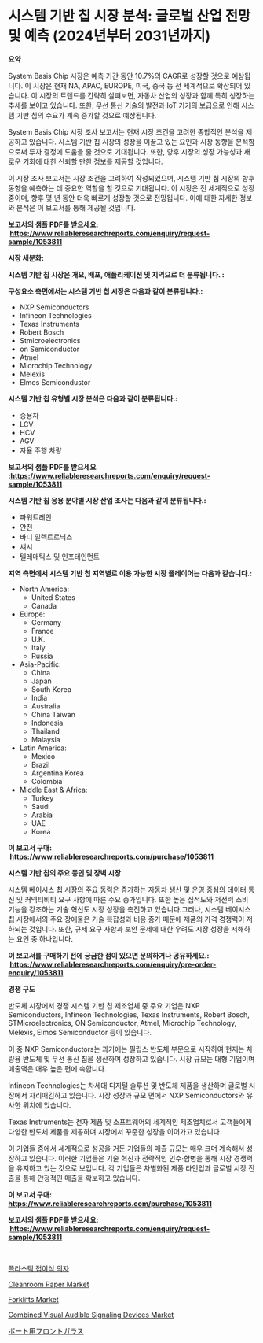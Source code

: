 <p><h1>시스템 기반 칩 시장 분석: 글로벌 산업 전망 및 예측 (2024년부터 2031년까지)</h1></p><p><strong>요약</strong></p>
<p><p>System Basis Chip 시장은 예측 기간 동안 10.7%의 CAGR로 성장할 것으로 예상됩니다. 이 시장은 현재 NA, APAC, EUROPE, 미국, 중국 등 전 세계적으로 확산되어 있습니다. 이 시장의 트렌드를 간략히 살펴보면, 자동차 산업의 성장과 함께 특히 성장하는 추세를 보이고 있습니다. 또한, 무선 통신 기술의 발전과 IoT 기기의 보급으로 인해 시스템 기반 칩의 수요가 계속 증가할 것으로 예상됩니다.</p><p>System Basis Chip 시장 조사 보고서는 현재 시장 조건을 고려한 종합적인 분석을 제공하고 있습니다. 시스템 기반 칩 시장의 성장을 이끌고 있는 요인과 시장 동향을 분석함으로써 투자 결정에 도움을 줄 것으로 기대됩니다. 또한, 향후 시장의 성장 가능성과 새로운 기회에 대한 신뢰할 만한 정보를 제공할 것입니다.</p><p>이 시장 조사 보고서는 시장 조건을 고려하여 작성되었으며, 시스템 기반 칩 시장의 향후 동향을 예측하는 데 중요한 역할을 할 것으로 기대됩니다. 이 시장은 전 세계적으로 성장 중이며, 향후 몇 년 동안 더욱 빠르게 성장할 것으로 전망됩니다. 이에 대한 자세한 정보와 분석은 이 보고서를 통해 제공될 것입니다.</p></p>
<p><strong>보고서의 샘플 PDF를 받으세요: &nbsp;<a href="https://www.reliableresearchreports.com/enquiry/request-sample/1053811">https://www.reliableresearchreports.com/enquiry/request-sample/1053811</a></strong></p>
<p><strong>시장 세분화:</strong></p>
<p><strong> 시스템 기반 칩 시장은 개요, 배포, 애플리케이션 및 지역으로 더 분류됩니다. :</strong></p>
<p><strong>구성요소 측면에서는 시스템 기반 칩 시장은 다음과 같이 분류됩니다.:</strong></p>
<p><ul><li>NXP Semiconductors</li><li>Infineon Technologies</li><li>Texas Instruments</li><li>Robert Bosch</li><li>Stmicroelectronics</li><li>on Semiconductor</li><li>Atmel</li><li>Microchip Technology</li><li>Melexis</li><li>Elmos Semicondustor</li></ul></p>
<p><strong> 시스템 기반 칩 유형별 시장 분석은 다음과 같이 분류됩니다.:</strong></p>
<p><ul><li>승용차</li><li>LCV</li><li>HCV</li><li>AGV</li><li>자율 주행 차량</li></ul></p>
<p><strong>보고서의 샘플 PDF를 받으세요 :<a href="https://www.reliableresearchreports.com/enquiry/request-sample/1053811">https://www.reliableresearchreports.com/enquiry/request-sample/1053811</a></strong></p>
<p><strong> 시스템 기반 칩 응용 분야별 시장 산업 조사는 다음과 같이 분류됩니다.:</strong></p>
<p><ul><li>파워트레인</li><li>안전</li><li>바디 일렉트로닉스</li><li>섀시</li><li>텔레매틱스 및 인포테인먼트</li></ul></p>
<p><strong>지역 측면에서 시스템 기반 칩 지역별로 이용 가능한 시장 플레이어는 다음과 같습니다.:</strong></p>
<p><ul>
    <li>
        North America:
        <ul>
            <li>United States</li>
            <li>Canada</li>
        </ul>
    </li>
    <li>
        Europe:
        <ul>
            <li>Germany</li>
            <li>France</li>
            <li>U.K.</li>
            <li>Italy</li>
            <li>Russia</li>
        </ul>
    </li>
    <li>
        Asia-Pacific:
        <ul>
            <li>China</li>
            <li>Japan</li>
            <li>South Korea</li>
            <li>India</li>
            <li>Australia</li>
            <li>China Taiwan</li>
            <li>Indonesia</li>
            <li>Thailand</li>
            <li>Malaysia</li>
        </ul>
    </li>
    <li>
        Latin America:
        <ul>
            <li>Mexico</li>
            <li>Brazil</li>
            <li>Argentina Korea</li>
            <li>Colombia</li>
        </ul>
    </li>
    <li>
        Middle East & Africa:
        <ul>
            <li>Turkey</li>
            <li>Saudi</li>
            <li>Arabia</li>
            <li>UAE</li>
            <li>Korea</li>
        </ul>
    </li>
    </ul></p>
<p><strong>이 보고서 구매: &nbsp;<a href="https://www.reliableresearchreports.com/purchase/1053811">https://www.reliableresearchreports.com/purchase/1053811</a></strong></p>
<p><strong>시스템 기반 칩의 주요 동인 및 장벽 시장</strong></p>
<p><p>시스템 베이시스 칩 시장의 주요 동력은 증가하는 자동차 생산 및 운영 중심의 데이터 통신 및 커넥티비티 요구 사항에 따른 수요 증가입니다. 또한 높은 집적도와 저전력 소비 기능을 강조하는 기술 혁신도 시장 성장을 촉진하고 있습니다.그러나, 시스템 베이시스 칩 시장에서의 주요 장애물은 기술 복잡성과 비용 증가 때문에 제품의 가격 경쟁력이 저하되는 것입니다. 또한, 규제 요구 사항과 보안 문제에 대한 우려도 시장 성장을 저해하는 요인 중 하나입니다.</p></p>
<p><strong>이 보고서를 구매하기 전에 궁금한 점이 있으면 문의하거나 공유하세요.: &nbsp;<a href="https://www.reliableresearchreports.com/enquiry/pre-order-enquiry/1053811">https://www.reliableresearchreports.com/enquiry/pre-order-enquiry/1053811</a></strong></p>
<p><strong>경쟁 구도</strong></p>
<p><p>반도체 시장에서 경쟁 시스템 기반 칩 제조업체 중 주요 기업은 NXP Semiconductors, Infineon Technologies, Texas Instruments, Robert Bosch, STMicroelectronics, ON Semiconductor, Atmel, Microchip Technology, Melexis, Elmos Semiconductor 등이 있습니다. </p><p>이 중 NXP Semiconductors는 과거에는 필립스 반도체 부문으로 시작하여 현재는 차량용 반도체 및 무선 통신 칩을 생산하며 성장하고 있습니다. 시장 규모는 대형 기업이며 매출액은 매우 높은 편에 속합니다.</p><p>Infineon Technologies는 차세대 디지털 솔루션 및 반도체 제품을 생산하며 글로벌 시장에서 자리매김하고 있습니다. 시장 성장과 규모 면에서 NXP Semiconductors와 유사한 위치에 있습니다.</p><p>Texas Instruments는 전자 제품 및 소프트웨어의 세계적인 제조업체로서 고객들에게 다양한 반도체 제품을 제공하며 시장에서 꾸준한 성장을 이어가고 있습니다.</p><p>이 기업들 중에서 세계적으로 성공을 거둔 기업들의 매출 규모는 매우 크며 계속해서 성장하고 있습니다. 이러한 기업들은 기술 혁신과 전략적인 인수·합병을 통해 시장 경쟁력을 유지하고 있는 것으로 보입니다. 각 기업들은 차별화된 제품 라인업과 글로벌 시장 진출을 통해 안정적인 매출을 확보하고 있습니다.</p></p>
<p><strong>이 보고서 구매: &nbsp; <a href="https://www.reliableresearchreports.com/purchase/1053811">https://www.reliableresearchreports.com/purchase/1053811</a></strong></p>
<p><strong>보고서의 샘플 PDF를 받으세요: &nbsp;<a href="https://www.reliableresearchreports.com/enquiry/request-sample/1053811">https://www.reliableresearchreports.com/enquiry/request-sample/1053811</a></strong><strong></strong></p>
<p>&nbsp;</p>
<p><p><a href="https://medium.com/@sherlock567567/%ED%94%8C%EB%9D%BC%EC%8A%A4%ED%8B%B1-%EC%A0%91%EC%9D%B4%EC%8B%9D-%EC%9D%98%EC%9E%90-%EC%8B%9C%EC%9E%A5-%EC%A0%84%EB%A7%9D-%EC%82%B0%EC%97%85-%EA%B0%9C%EC%9A%94-%EB%B0%8F-%EC%98%88%EC%B8%A1-2024%EB%85%84%EB%B6%80%ED%84%B0-2031%EB%85%84%EA%B9%8C%EC%A7%80-55dcf8860fd0">플라스틱 접이식 의자</a></p><p><a href="https://github.com/luckyshygirl/Market-Research-Report-List-3/blob/main/cleanroom-paper-market.md">Cleanroom Paper Market</a></p><p><a href="https://unruly-ladybug-44b.notion.site/Forklifts-Market-Size-Evaluating-its-Market-Trends-Growth-and-Projections-2024-2031-181c5928cf2448f7b0946f1b216efbcb">Forklifts Market</a></p><p><a href="https://issuu.com/reportprime-2/docs/combined-visual-audible-signaling-devices-market-s">Combined Visual Audible Signaling Devices Market</a></p><p><a href="https://medium.com/@reyeshowell655/%E3%83%9C%E3%83%BC%E3%83%88%E3%81%AE%E3%82%A6%E3%82%A3%E3%83%B3%E3%83%89%E3%82%B7%E3%83%BC%E3%83%AB%E3%83%89%E5%B8%82%E5%A0%B4-%E7%AB%B6%E4%BA%89%E5%88%86%E6%9E%90-%E5%B8%82%E5%A0%B4%E3%83%88%E3%83%AC%E3%83%B3%E3%83%89-2031%E5%B9%B4%E3%81%BE%E3%81%A7%E3%81%AE%E4%BA%88%E6%B8%AC-d411ac89cc09">ボート用フロントガラス</a></p></p>